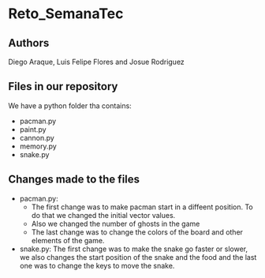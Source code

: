 # Reto_SemanaTec


## Authors
Diego Araque, Luis Felipe Flores and Josue Rodriguez

## Files in our repository
We have a python folder tha contains:
- pacman.py
- paint.py
- cannon.py
- memory.py
- snake.py

## Changes made to the files
- pacman.py:
	-  The first change was to make pacman start in a diffeent position. To do that we changed the initial vector values.
	-  Also we changed the number of ghosts in the game
	-  The last change was to change the colors of the board and other elements of the game.
- snake.py: The first change was to make the snake go faster or slower, we also changes the start position of the snake and the food and the last one was to change the keys to move the snake.

